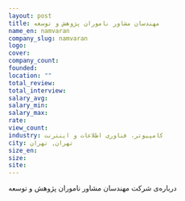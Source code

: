 ```yaml
---
layout: post
title: مهندسان مشاور ناموران پژوهش و توسعه
name_en: namvaran
company_slug: namvaran
logo: 
cover: 
company_count:
founded:
location: ""
total_review: 
total_interview: 
salary_avg: 
salary_min: 
salary_max: 
rate: 
view_count: 
industry: کامپیوتر، فناوری اطلاعات و اینترنت
city: تهران, تهران
size_en: 
size: 
site: 
---
```


درباره‌ی شرکت مهندسان مشاور ناموران پژوهش و توسعه